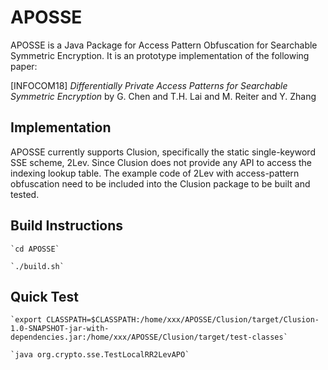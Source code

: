 # APOSSE

APOSSE is a Java Package for Access Pattern Obfuscation for Searchable Symmetric
Encryption. It is an prototype implementation of the following paper:

[INFOCOM18] *Differentially Private Access Patterns for Searchable Symmetric Encryption* by G. Chen and T.H. Lai and M. Reiter and Y. Zhang

## Implementation

APOSSE currently supports Clusion, specifically the static single-keyword SSE scheme, 2Lev. Since Clusion does not provide any API to access the indexing lookup table. The example code of 2Lev with access-pattern obfuscation need to be included into the Clusion package to be built and tested.

## Build Instructions

    `cd APOSSE`
	
	`./build.sh`

## Quick Test

    `export CLASSPATH=$CLASSPATH:/home/xxx/APOSSE/Clusion/target/Clusion-1.0-SNAPSHOT-jar-with-dependencies.jar:/home/xxx/APOSSE/Clusion/target/test-classes`
    
    `java org.crypto.sse.TestLocalRR2LevAPO`	
	
